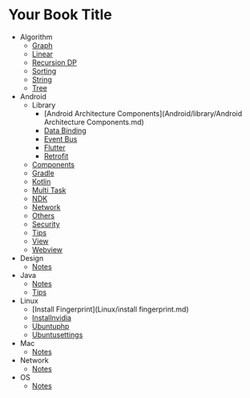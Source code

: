 # Your Book Title

- Algorithm
  * [Graph](Algorithm/Graph.md)
  * [Linear](Algorithm/Linear.md)
  * [Recursion DP](Algorithm/RecursionDP.md)
  * [Sorting](Algorithm/Sorting.md)
  * [String](Algorithm/String.md)
  * [Tree](Algorithm/Tree.md)
- Android
  - Library
    * [Android Architecture Components](Android/library/Android Architecture Components.md)
    * [Data Binding](Android/library/DataBinding.md)
    * [Event Bus](Android/library/EventBus.md)
    * [Flutter](Android/library/Flutter.md)
    * [Retrofit](Android/library/Retrofit.md)
  * [Components](Android/Components.md)
  * [Gradle](Android/gradle.md)
  * [Kotlin](Android/Kotlin.md)
  * [Multi Task](Android/MultiTask.md)
  * [NDK](Android/NDK.md)
  * [Network](Android/Network.md)
  * [Others](Android/Others.md)
  * [Security](Android/Security.md)
  * [Tips](Android/Tips.md)
  * [View](Android/View.md)
  * [Webview](Android/Webview.md)
- Design
  * [Notes](Design/notes.md)
- Java
  * [Notes](Java/notes.md)
  * [Tips](Java/tips.md)
- Linux
  * [Install Fingerprint](Linux/install fingerprint.md)
  * [Installnvidia](Linux/installnvidia.md)
  * [Ubuntuphp](Linux/ubuntuphp.md)
  * [Ubuntusettings](Linux/ubuntusettings.md)
- Mac
  * [Notes](Mac/notes.md)
- Network
  * [Notes](Network/notes.md)
- OS
  * [Notes](OS/notes.md)
